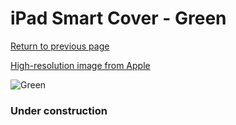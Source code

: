 # iPad Smart Cover - Green

[Return to previous page](/ipad_2)

[High-resolution image from Apple](https://store.storeimages.cdn-apple.com/8756/as-images.apple.com/is/MC944?wid=4500&hei=4500&fmt=png)

<div style="width: 384px"><img src="/everyphone/MC944.png" alt="Green"></div>

### Under construction
